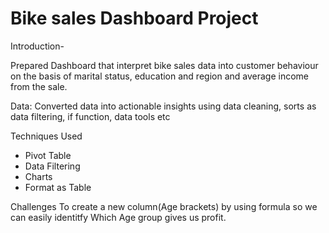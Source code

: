 # Bike sales Dashboard Project

Introduction-

Prepared Dashboard that interpret bike sales data into customer behaviour on the basis of marital status, education and region and average income from the sale.

Data:
Converted data into actionable insights using data cleaning, sorts as data filtering, if function, data tools etc

Techniques Used

* Pivot Table
* Data Filtering
* Charts
* Format as Table

Challenges
To create a new column(Age brackets)  by using formula so we can easily identitfy Which Age group gives us profit.
